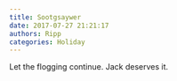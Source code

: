 ```yaml
---
title: Sootgsaywer
date: 2017-07-27 21:21:17
authors: Ripp
categories: Holiday
---
```


 Let the flogging continue.
Jack deserves it.